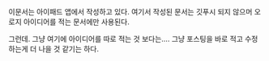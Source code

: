 
이문서는 아이패드 앱에서 작성하고 있다. 
여기서 작성된 문서는 깃푸시 되지 않으머 
오로지 아이디어를 적는 문서에만 사용된다. 

그런데. 그냥 여기에 아이디어를 따로 적는 것 보다는….
그냥 포스팅을 바로 적고 수정하는게 더 나을 것 같기는 하다. 